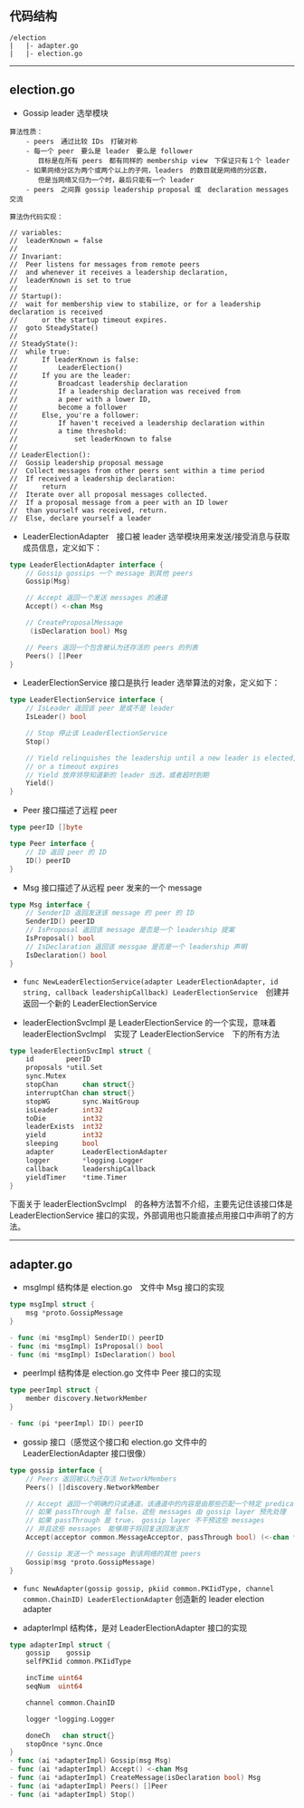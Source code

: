 ##  代码结构
```
/election
|	|- adapter.go
|	|- election.go
```
---

## election.go 
- Gossip leader 选举模块
```
算法性质：
	- peers　通过比较 IDs　打破对称
	- 每一个 peer　要么是 leader　要么是 follower
	   目标是在所有 peers　都有同样的 membership view　下保证只有１个 leader
	- 如果网络分区为两个或两个以上的子网，leaders　的数目就是网络的分区数，
	   但是当网络又归为一个时，最后只能有一个 leader
	- peers　之间靠 gossip leadership proposal 或　declaration messages 交流
	
算法伪代码实现：

// variables:
// 	leaderKnown = false
//
// Invariant:
//	Peer listens for messages from remote peers
//	and whenever it receives a leadership declaration,
//	leaderKnown is set to true
//
// Startup():
// 	wait for membership view to stabilize, or for a leadership declaration is received
//      or the startup timeout expires.
//	goto SteadyState()
//
// SteadyState():
// 	while true:
//		If leaderKnown is false:
// 			LeaderElection()
//		If you are the leader:
//			Broadcast leadership declaration
//			If a leadership declaration was received from
// 			a peer with a lower ID,
//			become a follower
//		Else, you're a follower:
//			If haven't received a leadership declaration within
// 			a time threshold:
//				set leaderKnown to false
//
// LeaderElection():
// 	Gossip leadership proposal message
//	Collect messages from other peers sent within a time period
//	If received a leadership declaration:
//		return
//	Iterate over all proposal messages collected.
// 	If a proposal message from a peer with an ID lower
// 	than yourself was received, return.
//	Else, declare yourself a leader

```

- LeaderElectionAdapter　接口被 leader 选举模块用来发送/接受消息与获取成员信息，定义如下：
```go
type LeaderElectionAdapter interface {
	// Gossip gossips 一个 message 到其他 peers
	Gossip(Msg)

	// Accept 返回一个发送 messages 的通道
	Accept() <-chan Msg

	// CreateProposalMessage
	 (isDeclaration bool) Msg

	// Peers 返回一个包含被认为还存活的 peers 的列表
	Peers() []Peer
}

```


- LeaderElectionService 接口是执行 leader 选举算法的对象，定义如下：
```go
type LeaderElectionService interface {
	// IsLeader 返回该 peer 是或不是 leader
	IsLeader() bool

	// Stop 停止该 LeaderElectionService
	Stop()

	// Yield relinquishes the leadership until a new leader is elected,
	// or a timeout expires
	// Yield 放弃领导知道新的 leader 当选，或者超时到期
	Yield()
}

```
- Peer 接口描述了远程 peer
```go
type peerID []byte

type Peer interface {
	// ID 返回 peer 的 ID
	ID() peerID
}
```

- Msg 接口描述了从远程 peer 发来的一个 message
```go
type Msg interface {
	// SenderID 返回发送该 message 的 peer 的 ID
	SenderID() peerID
	// IsProposal 返回该 message 是否是一个 leadership 提案
	IsProposal() bool
	// IsDeclaration 返回该 messgae 是否是一个 leadership 声明
	IsDeclaration() bool
}
```
- `func NewLeaderElectionService(adapter LeaderElectionAdapter, id string, callback leadershipCallback) LeaderElectionService`　创建并返回一个新的 LeaderElectionService

- leaderElectionSvcImpl 是 LeaderElectionService 的一个实现，意味着 leaderElectionSvcImpl　实现了 LeaderElectionService　下的所有方法
```go
type leaderElectionSvcImpl struct {
	id        peerID
	proposals *util.Set
	sync.Mutex
	stopChan      chan struct{}
	interruptChan chan struct{}
	stopWG        sync.WaitGroup
	isLeader      int32
	toDie         int32
	leaderExists  int32
	yield         int32
	sleeping      bool
	adapter       LeaderElectionAdapter
	logger        *logging.Logger
	callback      leadershipCallback
	yieldTimer    *time.Timer
}
```
下面关于 leaderElectionSvcImpl　的各种方法暂不介绍，主要先记住该接口体是 LeaderElectionService 接口的实现，外部调用也只能直接点用接口中声明了的方法。

---

## adapter.go
- msgImpl 结构体是 election.go　文件中 Msg 接口的实现
```go
type msgImpl struct {
	msg *proto.GossipMessage
}

- func (mi *msgImpl) SenderID() peerID
- func (mi *msgImpl) IsProposal() bool
- func (mi *msgImpl) IsDeclaration() bool 
```

- peerImpl 结构体是 election.go 文件中 Peer 接口的实现
```go
type peerImpl struct {
	member discovery.NetworkMember
}

- func (pi *peerImpl) ID() peerID
```

- gossip 接口（感觉这个接口和 election.go 文件中的 LeaderElectionAdapter 接口很像）
```go
type gossip interface {
	// Peers 返回被认为还存活 NetworkMembers
	Peers() []discovery.NetworkMember

	// Accept 返回一个明确的只读通道，该通道中的内容是由那些匹配一个特定 predicate　的节点发来 messages
	// 如果 passThrough 是 false，这些 messages 由 gossip layer 预先处理
	// 如果 passThrough 是 true， gossip layer 不干预这些 messages
	// 并且这些 messages　能够用于将回复送回发送方
	Accept(acceptor common.MessageAcceptor, passThrough bool) (<-chan *proto.GossipMessage, <-chan proto.ReceivedMessage)

	// Gossip 发送一个 message 到该网络的其他 peers
	Gossip(msg *proto.GossipMessage)
}
```
- `func NewAdapter(gossip gossip, pkiid common.PKIidType, channel common.ChainID) LeaderElectionAdapter` 创造新的 leader election adapter

- adapterImpl 结构体，是对 LeaderElectionAdapter 接口的实现
```go
type adapterImpl struct {
	gossip    gossip
	selfPKIid common.PKIidType

	incTime uint64
	seqNum  uint64

	channel common.ChainID

	logger *logging.Logger

	doneCh   chan struct{}
	stopOnce *sync.Once
}
- func (ai *adapterImpl) Gossip(msg Msg) 
- func (ai *adapterImpl) Accept() <-chan Msg 
- func (ai *adapterImpl) CreateMessage(isDeclaration bool) Msg 
- func (ai *adapterImpl) Peers() []Peer
- func (ai *adapterImpl) Stop()

```
































